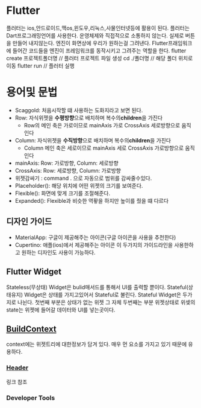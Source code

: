 # Flutter
플러터는 ios,안드로이드,맥os,윈도우,리눅스,사물인터넷등에 활용이 된다. 플러터는 Dart프로그래밍언어를 사용한다.
운영체제와 직접적으로 소통하지 않는다. 실제로 버튼을 만들어 내지않는다. 엔진이 화면상에 우리가 원하는걸 그려낸다.
Flutter프래임워크에 들어간 코드들을 엔진이 프레임워크를 동작시키고 그려주는 역할을 한다.
flutter create 프로젝트폴더명 // 플러터 프로젝트 파일 생성
cd ./폴더명 // 해당 폴더 위치로 이동
flutter run // 플러터 실행
# 용어및 문법
- Scaggold: 처음시작할 떄 사용하는 도화지라고 보면 된다.
- Row: 자식위젯을 <b>수평방향</b>으로 배치하며 복수의<b>children</b>을 가진다 
  - Row의 메인 축은 가로이므로 mainAxis 가로 CrossAxis 세로방향으로 움직인다
- Column: 자식위젯을 <b>수직방향</b>으로 배치하며 복수의<b>children</b>을 가진다 
  - Column 메인 축은 세로이므로 mainAxis 세로 CrossAxis 가로방향으로 움직인다
- mainAxis: Row: 가로방향,  Column: 세로방향
- CrossAxis: Row: 세로방향, Column: 가로방향
- 위젯감싸기 : command . 으로 자동으로 범위를 감싸줄수있다.
- Placeholder(): 해당 위치에 어떤 위젯의 크기를 보여준다.
- Flexible(): 화면에 맞게 크기를 조절해준다.
- Expanded(): Flexible과 비슷한 역홯을 하지만 높이를 줬을 떄 다르다
## 디자인 가이드
- MaterialApp: 구글이 제공해주는 아이콘(구글 아이콘을 사용을 추천한다)
- Cupertino: 애플(ios)에서 제공해주는 아이콘
이 두가지의 가이드라인을 사용한하고 원하는 디자인도 사용이 가능하다.
## Flutter Widget
Stateless(무상태) Widget은 bulid매서드를 통해서 UI를 출력할 뿐이다.
Stateful(상태유지) Widget은 상태를 가지고있어서 Stateful로 불린다.
Stateful Widget은 두가지로 나뉜다. 첫번째 부분은 상태가 없는 위젯 그 자체 두번째는 부분 위젯상태로 위셎의 state는 위젯에 들어갈 데이터와 UI를 넣는곳이다.
## [BuildContext](../toonflix/lib/header.dart)
context에는 위젯트리에 대한정보가 담겨 있다. 매우 먼 요소를 가지고 있기 때문에 유용하다.
### [Header](../toonflix/lib/header.dart)
링크 참조
### Developer Tools
